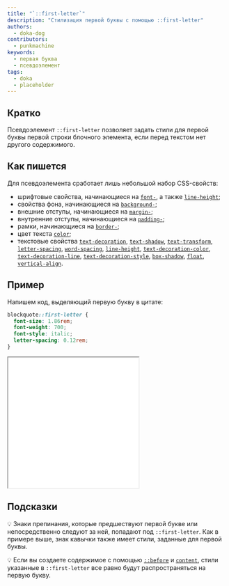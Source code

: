 ```yaml
---
title: "`::first-letter`"
description: "Стилизация первой буквы с помощью ::first-letter"
authors:
  - doka-dog
contributors:
  - punkmachine
keywords:
  - первая буква
  - псевдоэлемент
tags:
  - doka
  - placeholder
---
```


## Кратко

Псевдоэлемент `::first-letter` позволяет задать стили для первой буквы первой строки блочного элемента, если перед текстом нет другого содержимого.

## Как пишется

Для псевдоэлемента сработает лишь небольшой набор CSS-свойств:

- шрифтовые свойства, начинающиеся на [`font-`](/css/font/), а также [`line-height`](/css/line-height/);
- свойства фона, начинающиеся на [`background-`](/css/backgroutnd/);
- внешние отступы, начинающиеся на [`margin-`](/css/margin/);
- внутренние отступы, начинающиеся на [`padding-`](/css/padding/);
- рамки, начинающиеся на [`border-`](/css/border/);
- цвет текста [`color`](/css/color);
- текстовые свойства [`text-decoration`](/css/text-decoration/), [`text-shadow`](/css/text-shadow/), [`text-transform`](/css/text-transform/), [`letter-spacing`](/css/letter-spacing/), [`word-spacing`](/css/word-spacing/), [`line-height`](/css/line-height/), [`text-decoration-color`](/css/text-decoration-color/), [`text-decoration-line`](/css/text-decoration-line/), [`text-decoration-style`](/css/text-decoration-style/), [`box-shadow`](/css/box-shadow/), [`float`](/css/float/), [`vertical-align`](/css/vertical-align/).

## Пример

Напишем код, выделяющий первую букву в цитате:

```css
blockquote::first-letter {
  font-size: 1.86rem;
  font-weight: 700;
  font-style: italic;
  letter-spacing: 0.12rem;
}
```

<iframe title="Псевдоэлемент ::first-letter" src="demos/quote/" height="300"></iframe>

## Подсказки

💡 Знаки препинания, которые предшествуют первой букве или непосредственно следуют за ней, попадают под `::first-letter`. Как в примере выше, знак кавычки также имеет стили, заданные для первой буквы.

💡 Если вы создаете содержимое с помощью [`::before`](/css/before/) и [`content`](/css/content/), стили указанные в `::first-letter` все равно будут распространяться на первую букву.